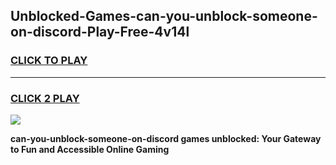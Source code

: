 
## Unblocked-Games-can-you-unblock-someone-on-discord-Play-Free-4v14l
<h3>
<a href="https://premium76.site?title=can-you-unblock-someone-on-discord&ref=23A">CLICK TO PLAY</a></h3>
<hr>

<h3>
<a href="https://premium76.site?title=can-you-unblock-someone-on-discord&ref=23A">CLICK 2 PLAY</a>
  
</h3>

<a href="https://premium76.site?title=can-you-unblock-someone-on-discord&ref=23A"><img src="https://clearcache.store/games.png"></a>


**can-you-unblock-someone-on-discord games unblocked: Your Gateway to Fun and Accessible Online Gaming**
